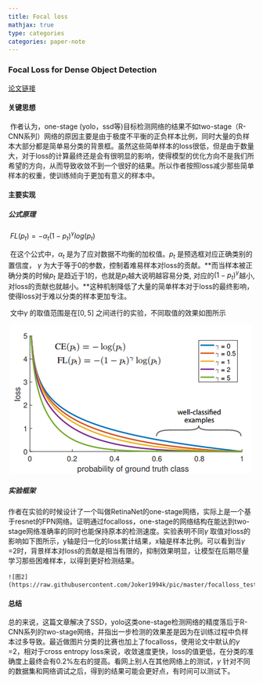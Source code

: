 ```yaml
---
title: Focal loss
mathjax: true
type: categories
categories: paper-note
---
```


### Focal Loss for Dense Object Detection 

[论文链接](http://cn.arxiv.org/pdf/1708.02002.pdf) 

#### 关键思想 

​	作者认为，one-stage (yolo，ssd等)目标检测网络的结果不如two-stage（R-CNN系列）网络的原因主要是由于极度不平衡的正负样本比例，同时大量的负样本大部分都是简单易分类的背景框。虽然这些简单样本的loss很低，但是由于数量大，对于loss的计算最终还是会有很明显的影响，使得模型的优化方向不是我们所希望的方向，从而导致收敛不到一个很好的结果。所以作者按照loss减少那些简单样本的权重，使训练倾向于更加有意义的样本中。

#### 主要实现 

##### 公式原理 

​	$FL(p_t)=-α_t(1-p_t)^γ log(p_t)$  

​	在这个公式中，$α_t$ 是为了应对数据不均衡的加权值。$p_t$ 是预选框对应正确类别的置信度， $γ$ 为大于等于0的参数，控制着难易样本对loss的贡献。**而当样本被正确分类的时候$p_t$ 是趋近于1的，也就是$p_t$越大说明越容易分类, 对应的$(1-p_t)^γ$越小, 对loss的贡献也就越小。**这种机制降低了大量的简单样本对于loss的最终影响，使得loss对于难以分类的样本更加专注。

​	文中$γ$ 的取值范围是在$[0,5]$ 之间进行的实验，不同取值的效果如图所示

​	![图1](https://github.com/Joker1994k/pic/blob/master/focalloss_params.PNG?raw=true)  

##### 实验框架

​	作者在实验的时候设计了一个叫做RetinaNet的one-stage网络，实际上是一个基于resnet的FPN网络。证明通过focalloss，one-stage的网络结构在能达到two-stage网络准确率的同时也能保持原本的检测速度。实验表明不同$γ$ 取值对loss的影响如下图所示，y轴是归一化的loss累计结果，x轴是样本比例。可以看到当$γ$ =2时，背景样本对loss的贡献是相当有限的，抑制效果明显，让模型在后期尽量学习那些困难样本，以得到更好检测结果。

 	![图2](https://raw.githubusercontent.com/Joker1994k/pic/master/focalloss_test_data.PNG)



#### 总结  

​	总的来说，这篇文章解决了SSD，yolo这类one-stage检测网络的精度落后于R-CNN系列的two-stage网络，并指出一步检测的效果差是因为在训练过程中负样本过多导致。最近做图片分类的比赛也加上了focalloss，使用论文中默认的$γ$ =2，相对于cross entropy loss来说，收敛速度更快，loss的值更低，在分类的准确度上最终会有0.2%左右的提高。看网上别人在其他网络上的测试，$γ$ 针对不同的数据集和网络调试之后，得到的结果可能会更好点，有时间可以测试下。

